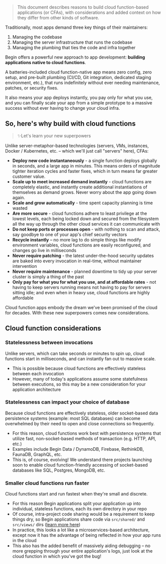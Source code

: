 > This document describes reasons to build cloud function-based applications (or CFAs), with considerations and added context on how they differ from other kinds of software.

Traditionally, most apps demand three key things of their maintainers:

1. Managing the codebase
2. Managing the server infrastructure that runs the codebase
3. Managing the plumbing that ties the code and infra together

Begin offers a powerful new approach to app development: **building applications native to cloud functions**.

A batteries-included cloud function-native app means zero config, zero setup, and pre-built plumbing (CI/CD, Git integration, dedicated staging environment, etc.), that runs indefinitely without ever needing maintenance, patches, or security fixes.

It also means your app deploys instantly, you pay only for what you use, and you can finally scale your app from a simple prototype to a massive success without ever having to change your cloud infra.


## So, here's why build with cloud functions
> ✨Let's learn your new superpowers

Unlike server-metaphor-based technologies (servers, VMs, instances, Docker / Kubernetes, etc. – which we'll just call "servers" here), CFAs:
- **Deploy new code instantaneously** - a single function deploys globally in seconds, and a large app in minutes. This means orders of magnitude tighter iteration cycles and faster fixes, which in turn means far greater customer value.
- **Scale up to meet increased demand instantly** - cloud functions are completely elastic, and instantly create additional instantiations of themselves as demand grows. Never worry about the app going down again.
- **Scale and grow automatically** - time spent capacity planning is time wasted
- **Are more secure** - cloud functions adhere to least privilege at the lowest levels, each being locked down and secured from the filesystem all the way up through the other cloud services it can communicate with
- **Do not keep ports or processes open** - with nothing to scan and attack, say goodbye to one of your app's chief security vectors
- **Recycle instantly** – no more lag to do simple things like modify environment variables, cloud functions are easily reconfigured, and changes go live in milliseconds
- **Never require patching** - the latest under-the-hood security updates are baked into every invocation in real-time, without maintainer intervention
- **Never require maintenance** - planned downtime to tidy up your server cluster is simply a thing of the past
- **Only pay for what you for what you use, and at affordable rates** - not having to keep servers running means not having to pay for servers sitting idle; and even when in heavy use, cloud functions are highly affordable

Cloud function apps embody the dream we've been promised of the cloud for decades. With these new superpowers comes new considerations.


## Cloud function considerations

### **Statelessness between invocations**
Unlike servers, which can take seconds or minutes to spin up, cloud functions start in milliseconds, and can instantly fan out to massive scale.
- This is possible because cloud functions are effectively stateless between each invocation
- However, many of today's applications assume some statefulness between executions, so this may be a new consideration for your application architecture


### **Statelessness can impact your choice of database**
Because cloud functions are effectively stateless, older socket-based data persistence systems (example: most SQL databases) can become overwhelmed by their need to open and close connections so frequently.
- For this reason, cloud functions work best with persistence systems that utilize fast, non-socket-based methods of transaction (e.g. HTTP, API, etc.)
- Examples include Begin Data / DynamoDB, Firebase, RethinkDB, FaunaDB, GraphQL, etc.
- This is, of course, evolving! We understand there projects launching soon to enable cloud function-friendly accessing of socket-based databases like SQL, Postgres, MongoDB, etc.


### **Smaller cloud functions run faster**
Cloud functions start and run fastest when they're small and discrete.
- For this reason Begin applications split your application up into individual, stateless functions, each its own directory in your repo
- Of course, intra-project code sharing would be a requirement to keep things dry, so Begin applications share code via `src/shared/` and `src/views/` dirs ([learn more here](/en/getting-started/project-structure))
- In practice, this looks a lot like a microservices-based architecture, except now it has the advantage of being reflected in how your app runs in the cloud
- This also has the added benefit of massively aiding debugging – no more grepping through your entire application's logs, just look at the cloud function in which you've got the bug!
